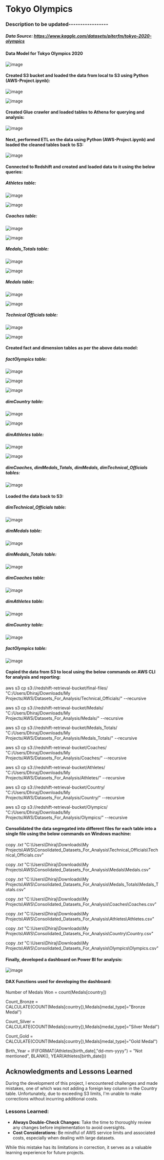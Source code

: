 # Tokyo Olympics

### Description to be updated-----------------

##### Data Source: https://www.kaggle.com/datasets/piterfm/tokyo-2020-olympics

#### Data Model for Tokyo Olympics 2020

![image](https://github.com/Dhiraj0107/tokyo-olympics/assets/118677714/4843a13e-5da7-4681-97cb-84895ba9e02d)


#### Created S3 bucket and loaded the data from local to S3 using Python (AWS-Project.ipynb):

![image](https://github.com/Dhiraj0107/Airbnb-Amsterdam/assets/118677714/b5f115d9-6662-47e1-b27d-08a269e1e83c)

![image](https://github.com/Dhiraj0107/tokyo-olympics/assets/118677714/e8738be0-001d-4ef7-85a6-c2c7bf7a2fe9)


#### Created Glue crawler and loaded tables to Athena for querying and analysis:

![image](https://github.com/Dhiraj0107/tokyo-olympics/assets/118677714/2efd2c5a-ffb6-4c8d-a3e0-a0eca0d22b2e)


#### Next, performed ETL on the data using Python (AWS-Project.ipynb) and loaded the cleaned tables back to S3:

![image](https://github.com/Dhiraj0107/tokyo-olympics/assets/118677714/1c107a77-1af1-47c3-9611-311740d9570b)


#### Connected to Redshift and created and loaded data to it using the below queries:


##### Athletes table:

![image](https://github.com/Dhiraj0107/tokyo-olympics/assets/118677714/4ab6a55b-c927-4247-930c-59e4c424e877)

![image](https://github.com/Dhiraj0107/tokyo-olympics/assets/118677714/f92e204a-815b-4d6a-a1d6-0d0277ae6f49)


##### Coaches table:

![image](https://github.com/Dhiraj0107/tokyo-olympics/assets/118677714/6ad41d17-98e8-47a8-81ae-2f09e1b7b2aa)

![image](https://github.com/Dhiraj0107/tokyo-olympics/assets/118677714/d88241c1-686a-4af4-9f8d-5f869fc446da)


##### Medals_Totals table:

![image](https://github.com/Dhiraj0107/tokyo-olympics/assets/118677714/938682b2-bd50-4ca0-bc35-da367f7c13ac)

![image](https://github.com/Dhiraj0107/tokyo-olympics/assets/118677714/c141d87d-11ab-43d9-aa8b-cd9ff6541d57)


##### Medals table:

![image](https://github.com/Dhiraj0107/tokyo-olympics/assets/118677714/b02ad8dc-d035-498e-b6a2-bc73c5b91b53)

![image](https://github.com/Dhiraj0107/tokyo-olympics/assets/118677714/6c67c58f-7a8b-43ff-b1cf-7e417b761a00)


##### Technical Officials table:

![image](https://github.com/Dhiraj0107/tokyo-olympics/assets/118677714/67afbcf6-d80b-43c9-b769-280dee4305c6)

![image](https://github.com/Dhiraj0107/tokyo-olympics/assets/118677714/403024c2-e40c-40d8-8ba9-27bce05fac58)


#### Created fact and dimension tables as per the above data model:


##### factOlympics table:

![image](https://github.com/Dhiraj0107/tokyo-olympics/assets/118677714/98e4bd6f-4b03-4309-a8e8-99e18aba4eaf)

![image](https://github.com/Dhiraj0107/tokyo-olympics/assets/118677714/70aec895-b818-42d3-b4dd-89bbc56d4854)

![image](https://github.com/Dhiraj0107/tokyo-olympics/assets/118677714/93fa2a56-6531-4baa-8ef8-e7aeb9e4b7e8)

##### dimCountry table:

![image](https://github.com/Dhiraj0107/tokyo-olympics/assets/118677714/1e987a4b-a21a-4950-8ab2-52ce06c4898c)

![image](https://github.com/Dhiraj0107/tokyo-olympics/assets/118677714/7bb8ad62-1004-487e-bc93-9424afd6af72)

##### dimAthletes table:

![image](https://github.com/Dhiraj0107/tokyo-olympics/assets/118677714/86abf820-607f-4a6f-8805-511642a16b9b)

![image](https://github.com/Dhiraj0107/tokyo-olympics/assets/118677714/cc016df3-962b-4271-b3a1-9b1129da2471)

##### dimCoaches, dimMedals_Totals, dimMedals, dimTechnical_Officials tables:

![image](https://github.com/Dhiraj0107/tokyo-olympics/assets/118677714/86ee2d85-6d77-4ed4-a474-a1ced7bc53f2)


#### Loaded the data back to S3:

##### dimTechnical_Officials table:

![image](https://github.com/Dhiraj0107/tokyo-olympics/assets/118677714/c8e814f7-336b-4c75-b59c-8e6b53c42b6d)

##### dimMedals table:

![image](https://github.com/Dhiraj0107/tokyo-olympics/assets/118677714/f7192ec1-d636-457c-9620-9620f40b95d8)

##### dimMedals_Totals table:

![image](https://github.com/Dhiraj0107/tokyo-olympics/assets/118677714/e48abfdc-727a-4060-b578-0068d29e7b62)

##### dimCoaches table:

![image](https://github.com/Dhiraj0107/tokyo-olympics/assets/118677714/f3956e11-456a-4fac-ab1b-31d8aaffe1a7)

##### dimAthletes table:

![image](https://github.com/Dhiraj0107/tokyo-olympics/assets/118677714/ad6b4114-c249-4a6f-897b-93071e5cdce1)

##### dimCountry table:

![image](https://github.com/Dhiraj0107/tokyo-olympics/assets/118677714/56668114-7099-4882-8801-5ed1943c7f96)

##### factOlympics table:

![image](https://github.com/Dhiraj0107/tokyo-olympics/assets/118677714/cc15720c-cee7-4053-8417-2a866a6ae882)


#### Copied the data from S3 to local using the below commands on AWS CLI for analysis and reporting:

aws s3 cp s3://redshift-retrieval-bucket/final-files/ "C:/Users/Dhiraj/Downloads/My Projects/AWS/Datasets_For_Analysis/Technical_Officials/" --recursive

aws s3 cp s3://redshift-retrieval-bucket/Medals/ "C:/Users/Dhiraj/Downloads/My Projects/AWS/Datasets_For_Analysis/Medals/" --recursive

aws s3 cp s3://redshift-retrieval-bucket/Medals_Totals/ "C:/Users/Dhiraj/Downloads/My Projects/AWS/Datasets_For_Analysis/Medals_Totals/" --recursive

aws s3 cp s3://redshift-retrieval-bucket/Coaches/ "C:/Users/Dhiraj/Downloads/My Projects/AWS/Datasets_For_Analysis/Coaches/" --recursive

aws s3 cp s3://redshift-retrieval-bucket/Athletes/ "C:/Users/Dhiraj/Downloads/My Projects/AWS/Datasets_For_Analysis/Athletes/" --recursive

aws s3 cp s3://redshift-retrieval-bucket/Country/ "C:/Users/Dhiraj/Downloads/My Projects/AWS/Datasets_For_Analysis/Country/" --recursive

aws s3 cp s3://redshift-retrieval-bucket/Olympics/ "C:/Users/Dhiraj/Downloads/My Projects/AWS/Datasets_For_Analysis/Olympics/" --recursive


#### Consolidated the data segregated into different files for each table into a single file using the below commands on Windows machine:

copy *.txt* "C:\Users\Dhiraj\Downloads\My Projects\AWS\Consolidated_Datasets_For_Analysis\Technical_Officials\Technical_Officials.csv"

copy *.txt* "C:\Users\Dhiraj\Downloads\My Projects\AWS\Consolidated_Datasets_For_Analysis\Medals\Medals.csv"

copy *.txt* "C:\Users\Dhiraj\Downloads\My Projects\AWS\Consolidated_Datasets_For_Analysis\Medals_Totals\Medals_Totals.csv"

copy *.txt* "C:\Users\Dhiraj\Downloads\My Projects\AWS\Consolidated_Datasets_For_Analysis\Coaches\Coaches.csv"

copy *.txt* "C:\Users\Dhiraj\Downloads\My Projects\AWS\Consolidated_Datasets_For_Analysis\Athletes\Athletes.csv"

copy *.txt* "C:\Users\Dhiraj\Downloads\My Projects\AWS\Consolidated_Datasets_For_Analysis\Country\Country.csv"

copy *.txt* "C:\Users\Dhiraj\Downloads\My Projects\AWS\Consolidated_Datasets_For_Analysis\Olympics\Olympics.csv"


#### Finally, developed a dashboard on Power BI for analysis:

![image](https://github.com/Dhiraj0107/tokyo-olympics/assets/118677714/0f1b6e6b-5a8f-45f9-b37d-1d62abf6e1c7)

#### DAX Functions used for developing the dashboard:

Number of Medals Won = count(Medals[country])

Count_Bronze = CALCULATE(COUNT(Medals[country]),Medals[medal_type]="Bronze Medal")

Count_Silver = CALCULATE(COUNT(Medals[country]),Medals[medal_type]="Silver Medal")

Count_Gold = CALCULATE(COUNT(Medals[country]),Medals[medal_type]="Gold Medal")

Birth_Year = IF(FORMAT(Athletes[birth_date],"dd-mm-yyyy") = "Not mentioned", BLANK(), YEAR(Athletes[birth_date]))


## Acknowledgments and Lessons Learned

During the development of this project, I encountered challenges and made mistakes, one of which was not adding a foreign key column in the Country table. Unfortunately, due to exceeding S3 limits, I'm unable to make corrections without incurring additional costs.

### Lessons Learned:

- **Always Double-Check Changes:** Take the time to thoroughly review any changes before implementation to avoid oversights.
- **Cost Considerations:** Be mindful of AWS service limits and associated costs, especially when dealing with large datasets.

While this mistake has its limitations in correction, it serves as a valuable learning experience for future projects.

